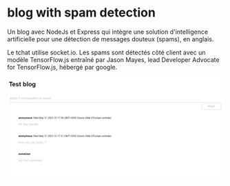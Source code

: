# blog with spam detection 

Un blog avec NodeJs et Express qui intègre une solution d'intelligence artificielle pour une détection de messages douteux (spams), en anglais.  

Le tchat utilise socket.io. Les spams sont détectés côté client avec un modèle TensorFlow.js entraîné par Jason Mayes, lead Developer Advocate for TensorFlow.js, hébergé par google.

![cap](./public/cap.png)